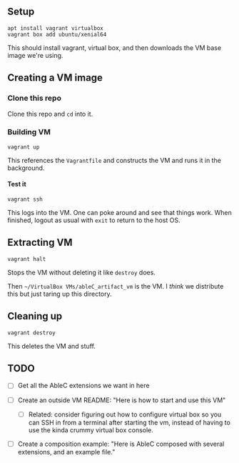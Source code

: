 Setup
-----

```
apt install vagrant virtualbox
vagrant box add ubuntu/xenial64
```

This should install vagrant, virtual box, and then downloads the VM base image we're using.

Creating a  VM image
--------------------

### Clone this repo
Clone this repo and `cd` into it.

### Building VM
```
vagrant up
```
This references the `Vagrantfile` and constructs the VM and runs it in the background.

#### Test it
```
vagrant ssh
```
This logs into the VM.  One can poke around and see that things work.  When finished, logout as usual with `exit` to return to the host OS.


Extracting VM
-------------
```
vagrant halt
```

Stops the VM without deleting it like `destroy` does.

Then `~/VirtualBox VMs/ableC_artifact_vm` is the VM. I *think* we distribute this but just taring up this directory.


Cleaning up
-----------
```
vagrant destroy
```
This deletes the VM and stuff.



TODO
----

* [ ] Get all the AbleC extensions we want in here
* [ ] Create an outside VM README: "Here is how to start and use this VM"
  * [ ] Related: consider figuring out how to configure virtual box so you can SSH in from a terminal after starting the vm, instead of having to use the kinda crummy virtual box console.
* [ ] Create a composition example: "Here is AbleC composed with several extensions, and an example file."

